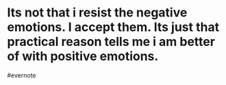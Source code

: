 # Its not that i resist the negative emotions. I accept them. Its just that practical reason tells me i am better of with positive emotions.

\#evernote

